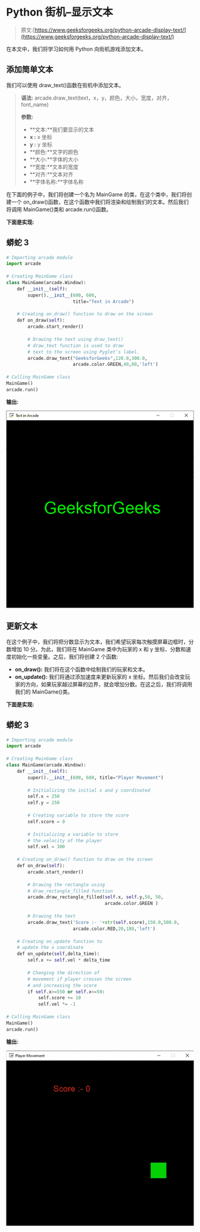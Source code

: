 # Python 街机–显示文本

> 原文:[https://www.geeksforgeeks.org/python-arcade-display-text/](https://www.geeksforgeeks.org/python-arcade-display-text/)

在本文中，我们将学习如何用 Python 向街机游戏添加文本。

## 添加简单文本

我们可以使用 draw_text()函数在街机中添加文本。

> **语法:** arcade.draw_text(text，x，y，颜色，大小，宽度，对齐，font_name)
> 
> **参数:**
> 
> *   **文本:**我们要显示的文本
> *   **x :** x 坐标
> *   **y :** y 坐标
> *   **颜色:**文字的颜色
> *   **大小:**字体的大小
> *   **宽度:**文本的宽度
> *   **对齐:**文本对齐
> *   **字体名称:**字体名称

在下面的例子中，我们将创建一个名为 MainGame 的类，在这个类中，我们将创建一个 on_draw()函数，在这个函数中我们将渲染和绘制我们的文本。然后我们将调用 MainGame()类和 arcade.run()函数。

**下面是实现:**

## 蟒蛇 3

```py
# Importing arcade module
import arcade

# Creating MainGame class       
class MainGame(arcade.Window):
    def __init__(self):
        super().__init__(600, 600,
                         title="Text in Arcade")

    # Creating on_draw() function to draw on the screen
    def on_draw(self):
        arcade.start_render()

        # Drawing the text using draw_text()
        # draw_text function is used to draw 
        # text to the screen using Pyglet’s label.
        arcade.draw_text("GeeksforGeeks",120.0,300.0,
                         arcade.color.GREEN,40,80,'left')

# Calling MainGame class       
MainGame()
arcade.run()
```

**输出:**

![](img/a322aa19ce0f08c29439bcccb948cffa.png)

## 更新文本

在这个例子中，我们将把分数显示为文本，我们希望玩家每次触摸屏幕边框时，分数增加 10 分。为此，我们将在 MainGame 类中为玩家的 x 和 y 坐标、分数和速度初始化一些变量。之后，我们将创建 2 个函数:

*   **on_draw():** 我们将在这个函数中绘制我们的玩家和文本。
*   **on_update():** 我们将通过添加速度来更新玩家的 x 坐标。然后我们会改变玩家的方向，如果玩家越过屏幕的边界，就会增加分数。在这之后，我们将调用我们的 MainGame()类。

**下面是实现:**

## 蟒蛇 3

```py
# Importing arcade module
import arcade

# Creating MainGame class       
class MainGame(arcade.Window):
    def __init__(self):
        super().__init__(600, 600, title="Player Movement")

        # Initializing the initial x and y coordinated
        self.x = 250 
        self.y = 250

        # Creating variable to store the score
        self.score = 0

        # Initializing a variable to store
        # the velocity of the player
        self.vel = 300

    # Creating on_draw() function to draw on the screen
    def on_draw(self):
        arcade.start_render()

        # Drawing the rectangle using
        # draw_rectangle_filled function
        arcade.draw_rectangle_filled(self.x, self.y,50, 50,
                                     arcade.color.GREEN )

        # Drawing the text
        arcade.draw_text('Score :- '+str(self.score),150.0,500.0,
                         arcade.color.RED,20,180,'left')

    # Creating on_update function to
    # update the x coordinate
    def on_update(self,delta_time):
        self.x += self.vel * delta_time

        # Changing the direction of
        # movement if player crosses the screen
        # and increasing the score
        if self.x>=550 or self.x<=50:
            self.score += 10
            self.vel *= -1

# Calling MainGame class       
MainGame()
arcade.run()
```

**输出:**

![](img/8eb041ed3779c665b172f31e0b9331d1.png)